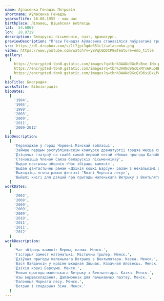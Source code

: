 ```yaml
---
name: Аўласенка Генадзь Пятровіч
shortname: Аўласенка Генадзь
yearsoflife: 16.08.1955 - наш час
birthplace: Ліпавец, Віцебская вобласць 
lat:  54.6869
lon:  28.8729
description: Беларускі пісьменнік, паэт, драматург.
previewDescription: "П'есы Генадзя Аўласенка станавіліся лаўрэатамі трох першых рэспубліканскіх конкурсаў беларускай драматургіі, гучалі па беларускім радыё, друкаваліся ў рэспубліканскіх часопісах і калектыўных зборніках. Шмат піша для дзяцей. Творча супрацоўнічае з дзіцячымі часопісамі: «Вясёлка», «Бярозка», «Рюкзачок». Дзіцячыя вершы, казкі і п'есы Генадзя Аўласенка неаднаразова гучалі па беларускім радыё, друкаваліся на старонках дзіцячых часопісаў «Алеся», «Родная прырода», «Лясун» і інш."
src: https://dl.dropbox.com/s/1t7jpi3qdd651cl/avlasenko.png
video: https://www.youtube.com/watch?v=yBVqCGDDCP8&feature=emb_title
gallery:
  [
    https://encrypted-tbn0.gstatic.com/images?q=tbn%3AANd9GcRcBne-1No-pDqXBzgpEZA9cbZylKwAd7qQ1I3wXwh5U3xS37zh,
    https://encrypted-tbn0.gstatic.com/images?q=tbn%3AANd9GcQxMYx6Ruo8BpJ9xYSgelkqlvjVebMcESvaIs3u6GaQl79hOCEM,
    https://encrypted-tbn0.gstatic.com/images?q=tbn%3AANd9GcQYD6siDxLP43CJaBSzcsXhjpVKmW_ln16-k3bJkqNiN9C4ktrr,
  ]
bioTitle: Биография
worksTitle: Бібліяграфія
bioDates: 
  [
	'1984',
	'1995',
	'1999',
	'2003',
	'2009',
	'2011',
	'2009-2012'
  ]
bioDescription: 
  [
  	'Пераязджае ў горад Чэрвені Мінскай вобласці',
  	'Займае першым рэспубліканскім конкурсе драматургіі трэцяе месца сярод пес для',
  	'Дзіцячых тэатраў са сваёй самай першай песай «Новыя прыгоды Калабка»',
  	'Становіцца Членам Саюза беларускіх пісьменнікаў',
  	'Выдае паэтычны зборнік «Час збіраць камяні»',
  	'Выдае фантастычны раман «Дзікія кошкі Барсум» разам з некалькімі апавяданнямі',
  	'Выходзіць ягоны раман-фэнтэзі "Вязні Чорнага лесу»',
  	'Выйшлі кнігі для дзяцей пра прыгоды маленькага Ветрыку з Вентылятара «Дзіўныя прыгоды маленькага Ветрыку з Вентылятара», «Новыя прыгоды Ветрыку з Вентылятара» і «Ветрык і спадарыня Зіма»'
  ]
workDates: 
  [
  	'2003',
	'2008',
	'2009',
	'2009',
	'2009',
	'2010',
	'2011',
	'2011',
	'2012'
  ]
workDescription: 
  [
 	'Час збіраць камяні: Вершы, паэмы. Менск.',
 	'Гісторыя замест матэматыкі. Містычны трылер. Менск.',
 	'Дзіўныя прыгоды маленькага Ветрыку з Вентылятара. Казка. Менск.',
 	'Вася Лайдачкін у краіне шкодная Звычак. Казачная Аповесць. Менск.',
 	'Дзікія кошкі Барсума. Менск.',
 	'Новыя прыгоды маленькага Ветрыку з Вентылятара. Казка. Менск.',
 	'Азы вершаскладання. Дапаможнік для пачынаючых паэтаў. Менск.',
 	'Палонныя Чорнага лесу. Менск.',
 	'Ветрык і спадарыня Зіма. Менск.'
  ]
---
```

